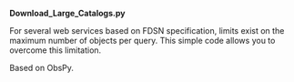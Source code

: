 **Download_Large_Catalogs.py**

For several web services based on FDSN specification, limits exist on the maximum number of objects per query.
This simple code allows you to overcome this limitation.

Based on ObsPy.
